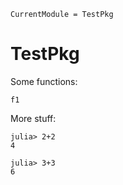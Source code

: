 ```@meta
CurrentModule = TestPkg
```

# TestPkg

Some functions:

```@docs
f1
```

More stuff:

```jldoctest
julia> 2+2
4
```

```jldoctest
julia> 3+3
6
```
